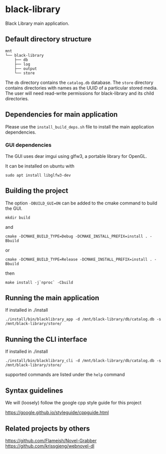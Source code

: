 # black-library
Black Library main application. 

## Default directory structure
    mnt
    └── black-library
        ├── db
        ├── log
        ├── output
        └── store

The `db` directory contains the `catalog.db` database. The `store` directory contains directories with names as the UUID of a particular stored media. The user will need read-write permissions for black-library and its child directories. 

## Dependencies for main application
Please use the `install_build_deps.sh` file to install the main application dependencies. 

### GUI dependencies
The GUI uses dear imgui using glfw3, a portable library for OpenGL.

It can be installed on ubuntu with

```sudo apt install libglfw3-dev```

## Building the project
The option `-DBUILD_GUI=ON` can be added to the cmake command to build the GUI. 

```mkdir build```

and

```cmake -DCMAKE_BUILD_TYPE=Debug -DCMAKE_INSTALL_PREFIX=install . -Bbuild```

or

```cmake -DCMAKE_BUILD_TYPE=Release -DCMAKE_INSTALL_PREFIX=install . -Bbuild```

then

```make install -j`nproc` -Cbuild```

## Running the main application
If installed in ./install

```./install/bin/blacklibrary_app -d /mnt/black-library/db/catalog.db -s /mnt/black-library/store/```

## Running the CLI interface
If installed in ./install

```./install/bin/blacklibrary_cli -d /mnt/black-library/db/catalog.db -s /mnt/black-library/store/```

supported commands are listed under the `help` command

## Syntax guidelines

We will (loosely) follow the google cpp style guide for this project

https://google.github.io/styleguide/cppguide.html

## Related projects by others
https://github.com/Flameish/Novel-Grabber
https://github.com/krissgjeng/webnovel-dl
